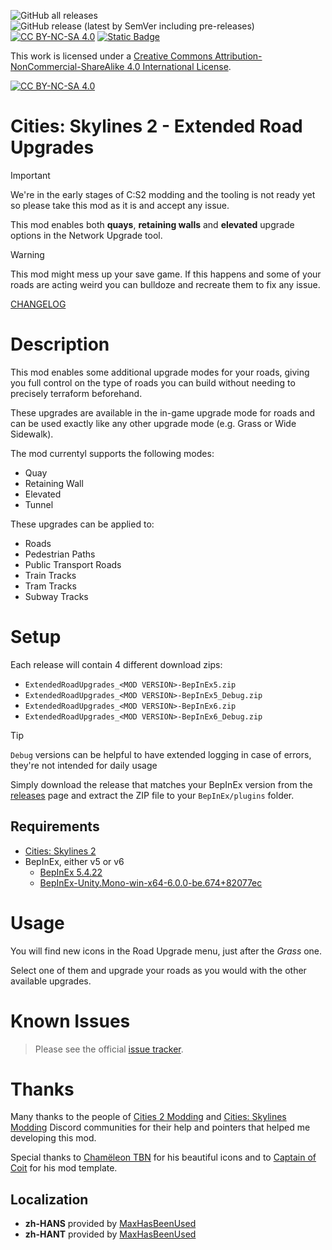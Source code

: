 ![GitHub all releases](https://img.shields.io/github/downloads/ST-Apps/CS2-ExtendedRoadUpgrades/total)
![GitHub release (latest by SemVer including pre-releases)](https://img.shields.io/github/downloads-pre/ST-Apps/CS2-ExtendedRoadUpgrades/latest/total)
﻿[![CC BY-NC-SA 4.0][cc-by-nc-sa-shield]][cc-by-nc-sa]
[![Static Badge](https://img.shields.io/badge/PayPal-donate-blue?logo=paypal&link=https%3A%2F%2Fpaypal.me%2FSTApps)](https://www.paypal.me/STApps)

This work is licensed under a
[Creative Commons Attribution-NonCommercial-ShareAlike 4.0 International License][cc-by-nc-sa].

[![CC BY-NC-SA 4.0][cc-by-nc-sa-image]][cc-by-nc-sa]

[cc-by-nc-sa]: http://creativecommons.org/licenses/by-nc-sa/4.0/
[cc-by-nc-sa-image]: https://licensebuttons.net/l/by-nc-sa/4.0/88x31.png
[cc-by-nc-sa-shield]: https://img.shields.io/badge/License-CC%20BY--NC--SA%204.0-lightgrey.svg

# Cities: Skylines 2 - Extended Road Upgrades

> [!IMPORTANT]  
> We're in the early stages of C:S2 modding and the tooling is not ready yet so please take this mod as it is and accept any issue.

This mod enables both **quays**, **retaining walls** and **elevated** upgrade options in the Network Upgrade tool.

> [!WARNING]  
> This mod might mess up your save game. If this happens and some of your roads are acting weird you can bulldoze and recreate them to fix any issue.

[CHANGELOG](./CHANGELOG.md)

# Description

This mod enables some additional upgrade modes for your roads, giving you full control on the type of roads you can build without needing to precisely terraform beforehand.

These upgrades are available in the in-game upgrade mode for roads and can be used exactly like any other upgrade mode (e.g. Grass or Wide Sidewalk).

The mod currentyl supports the following modes:
- Quay
- Retaining Wall
- Elevated
- Tunnel

These upgrades can be applied to:
- Roads
- Pedestrian Paths
- Public Transport Roads
- Train Tracks
- Tram Tracks
- Subway Tracks

# Setup

Each release will contain 4 different download zips:
- `ExtendedRoadUpgrades_<MOD VERSION>-BepInEx5.zip`
- `ExtendedRoadUpgrades_<MOD VERSION>-BepInEx5_Debug.zip`
- `ExtendedRoadUpgrades_<MOD VERSION>-BepInEx6.zip`
- `ExtendedRoadUpgrades_<MOD VERSION>-BepInEx6_Debug.zip`

> [!TIP]
> `Debug` versions can be helpful to have extended logging in case of errors, they're not intended for daily usage

Simply download the release that matches your BepInEx version from the [releases](https://github.com/ST-Apps/CS2-ExtendedRoadUpgrades/releases) page and extract the ZIP file to your `BepInEx/plugins` folder.

## Requirements

- [Cities: Skylines 2](https://store.steampowered.com/app/949230/Cities_Skylines_II/)
- BepInEx, either v5 or v6
	- [BepInEx 5.4.22](https://github.com/BepInEx/BepInEx/releases/tag/v5.4.22)
	- [BepInEx-Unity.Mono-win-x64-6.0.0-be.674+82077ec](https://builds.bepinex.dev/projects/bepinex_be)

# Usage

You will find new icons in the Road Upgrade menu, just after the _Grass_ one.

Select one of them and upgrade your roads as you would with the other available upgrades.

# Known Issues

> Please see the official [issue tracker](https://github.com/ST-Apps/CS2-ExtendedRoadUpgrades/issues).

# Thanks

Many thanks to the people of [Cities 2 Modding](https://discord.gg/DZaSSnRG) and [Cities: Skylines Modding](https://discord.gg/ey6kT5kf) Discord
communities for their help and pointers that helped me developing this mod.

Special thanks to [Chamëleon TBN](https://github.com/chameleon-tbn) for his beautiful icons and to [Captain of Coit](https://github.com/Captain-Of-Coit) for his mod template.

## Localization

- **zh-HANS** provided by [MaxHasBeenUsed](https://github.com/MaxHasBeenUsed)
- **zh-HANT** provided by [MaxHasBeenUsed](https://github.com/MaxHasBeenUsed)
